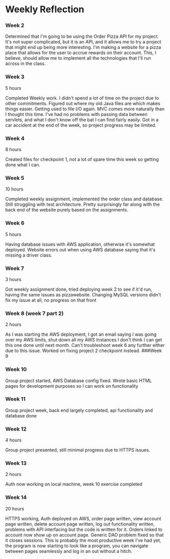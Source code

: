 # Weekly Reflection
### Week 2
Determined that I'm going to be using the Order Pizza API for my project. It's not super complicated, but it is an API, 
and it allows me to try a project that might end up being more interesting. I'm making a website for a pizza place that
allows for the user to accrue rewards on their account. This, I believe, should allow me to implement all the technologies
that I'll run across in the class.
### Week 3
5 hours

Completed Weekly work. I didn't spend a lot of time on the project due to other commitments. Figured out where my old
Java files are which makes things easier. Getting used to file I/O again. MVC comes more naturally than I thought this time.
I've had no problems with passing data between servlets, and what I don't know off the bat I can find fairly easily. Got
in a car accident at the end of the week, so project progress may be limited.
### Week 4
8 hours

Created files for checkpoint 1, not a lot of spare time this week so getting done what I can.

### Week 5

10 hours

Completed weekly assignment, implemented the order class and database. Still struggling with test architecture. Pretty
surprisingly far along with the back end of the website purely based on the assignments.

### Week 6

5 hours

Having database issues with AWS application, otherwise it's somewhat deployed. Website errors out when using AWS database
saying that it's missing a driver class.

### Week 7

3 hours

Got weekly assignment done, tried deploying week 2 to see if it'd run, having the same issues as pizzawebsite. Changing 
MySQL versions didn't fix my issue at all, no progress on that front

### Week 8 (week 7 part 2)

2 hours

As I was starting the AWS deployment, I got an email saying I was going over my AWS limits, shut down all my AWS Instances
I don't think I can get this one done until next month. Can't troubleshoot week 6 any further either due to this issue.
Worked on fixing project 2 checkpoint instead.
###Week 9

### Week 10

Group project started, AWS Database config fixed. Wrote basic HTML pages for development purposes so I can work on functionality

### Week 11

Group project week, back end largely completed, api functionality and database done
### Week 12 

4 hours

Group project presented, still minimal progress due to HTTPS issues.

### Week 13

2 hours

Auth now working on local machine, week 10 exercise completed

### Week 14

20 hours

HTTPS working, Auth deployed on AWS, order page written, view account page written, delete account page written, log out
functionality written, problems with API interfacing but the code is written for it. Orders linked to account now show up 
on account page. Generic DAO problem fixed so that it closes sessions. This is probably the most productive week I've
had yet, the program is now starting to look like a program, you can navigate between pages seamlessly and log in an out
without a hitch.